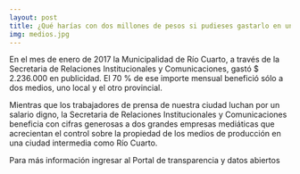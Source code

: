 ```yaml
---
layout: post
title: ¿Qué harías con dos millones de pesos si pudieses gastarlo en un bien público?
img: medios.jpg
---
```

En el mes de enero de 2017 la Municipalidad de Río Cuarto, a través de la Secretaria de Relaciones Institucionales y Comunicaciones, gastó  $ 2.236.000  en publicidad. El 70 % de ese importe mensual benefició sólo a dos medios, uno local y el otro provincial.

Mientras que los trabajadores de prensa de nuestra ciudad luchan por un salario digno, la Secretaria de Relaciones Institucionales y Comunicaciones beneficia con cifras generosas a dos grandes empresas mediáticas que acrecientan el control sobre la propiedad de los medios de producción en una ciudad intermedia como Río Cuarto.

Para más información ingresar al Portal de transparencia y datos abiertos 
